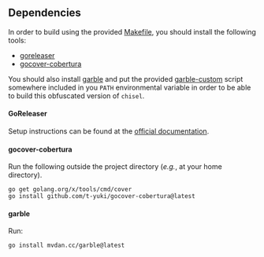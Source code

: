 ## Dependencies

In order to build using the provided [Makefile](Makefile), you should install the following tools:
  - [goreleaser](https://goreleaser.com/)
  - [gocover-cobertura](https://github.com/t-yuki/gocover-cobertura)

  You should also install [garble](https://github.com/burrowers/garble) and put the provided [garble-custom](garble-custom) script somewhere included in you `PATH` environmental variable in order to be able to build this obfuscated version of `chisel`.

#### GoReleaser

Setup instructions can be found at the [official documentation](https://goreleaser.com/install/#nur).

#### gocover-cobertura

Run the following outside the project directory (*e.g.*, at your home directory).

```
go get golang.org/x/tools/cmd/cover
go install github.com/t-yuki/gocover-cobertura@latest
```

#### garble

Run:
```
go install mvdan.cc/garble@latest
```
